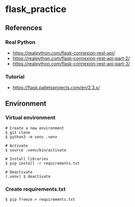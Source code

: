 # flask_practice

## References

### Real Python

- https://realpython.com/flask-connexion-rest-api/
- https://realpython.com/flask-connexion-rest-api-part-2/
- https://realpython.com/flask-connexion-rest-api-part-3/

### Tutorial

- https://flask.palletsprojects.com/en/2.3.x/

## Environment

### Virtual environment

```
# Create a new environment
$ git clone 
$ python3 -m venv .venv

# Activate
$ source .venv/bin/activate

# Install libraries
$ pip install -r requirements.txt

# Deactivate
(.venv) $ deactivate
```

### Create requirements.txt

```
$ pip freeze > requirements.txt  
```
